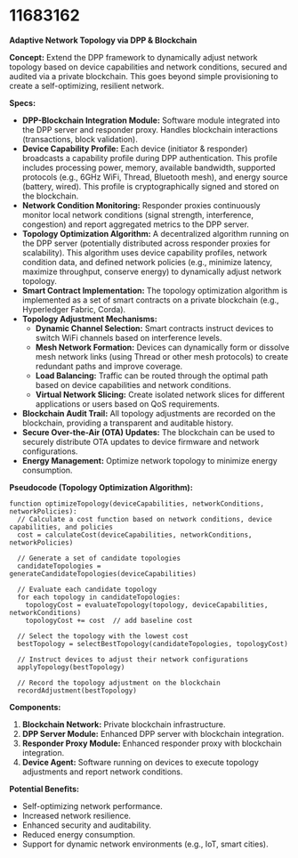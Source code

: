 # 11683162

**Adaptive Network Topology via DPP & Blockchain**

**Concept:** Extend the DPP framework to dynamically adjust network topology based on device capabilities and network conditions, secured and audited via a private blockchain. This goes beyond simple provisioning to create a self-optimizing, resilient network.

**Specs:**

*   **DPP-Blockchain Integration Module:** Software module integrated into the DPP server and responder proxy. Handles blockchain interactions (transactions, block validation).
*   **Device Capability Profile:** Each device (initiator & responder) broadcasts a capability profile during DPP authentication. This profile includes processing power, memory, available bandwidth, supported protocols (e.g., 6GHz WiFi, Thread, Bluetooth mesh), and energy source (battery, wired). This profile is cryptographically signed and stored on the blockchain.
*   **Network Condition Monitoring:** Responder proxies continuously monitor local network conditions (signal strength, interference, congestion) and report aggregated metrics to the DPP server.
*   **Topology Optimization Algorithm:** A decentralized algorithm running on the DPP server (potentially distributed across responder proxies for scalability). This algorithm uses device capability profiles, network condition data, and defined network policies (e.g., minimize latency, maximize throughput, conserve energy) to dynamically adjust network topology.
*   **Smart Contract Implementation:** The topology optimization algorithm is implemented as a set of smart contracts on a private blockchain (e.g., Hyperledger Fabric, Corda).
*   **Topology Adjustment Mechanisms:**
    *   **Dynamic Channel Selection:**  Smart contracts instruct devices to switch WiFi channels based on interference levels.
    *   **Mesh Network Formation:** Devices can dynamically form or dissolve mesh network links (using Thread or other mesh protocols) to create redundant paths and improve coverage.
    *   **Load Balancing:**  Traffic can be routed through the optimal path based on device capabilities and network conditions.
    *   **Virtual Network Slicing:** Create isolated network slices for different applications or users based on QoS requirements.
*   **Blockchain Audit Trail:** All topology adjustments are recorded on the blockchain, providing a transparent and auditable history.
*   **Secure Over-the-Air (OTA) Updates:** The blockchain can be used to securely distribute OTA updates to device firmware and network configurations.
*   **Energy Management:** Optimize network topology to minimize energy consumption.

**Pseudocode (Topology Optimization Algorithm):**

```
function optimizeTopology(deviceCapabilities, networkConditions, networkPolicies):
  // Calculate a cost function based on network conditions, device capabilities, and policies
  cost = calculateCost(deviceCapabilities, networkConditions, networkPolicies)

  // Generate a set of candidate topologies
  candidateTopologies = generateCandidateTopologies(deviceCapabilities)

  // Evaluate each candidate topology
  for each topology in candidateTopologies:
    topologyCost = evaluateTopology(topology, deviceCapabilities, networkConditions)
    topologyCost += cost  // add baseline cost

  // Select the topology with the lowest cost
  bestTopology = selectBestTopology(candidateTopologies, topologyCost)

  // Instruct devices to adjust their network configurations
  applyTopology(bestTopology)

  // Record the topology adjustment on the blockchain
  recordAdjustment(bestTopology)
```

**Components:**

1.  **Blockchain Network:**  Private blockchain infrastructure.
2.  **DPP Server Module:** Enhanced DPP server with blockchain integration.
3.  **Responder Proxy Module:** Enhanced responder proxy with blockchain integration.
4.  **Device Agent:** Software running on devices to execute topology adjustments and report network conditions.

**Potential Benefits:**

*   Self-optimizing network performance.
*   Increased network resilience.
*   Enhanced security and auditability.
*   Reduced energy consumption.
*   Support for dynamic network environments (e.g., IoT, smart cities).